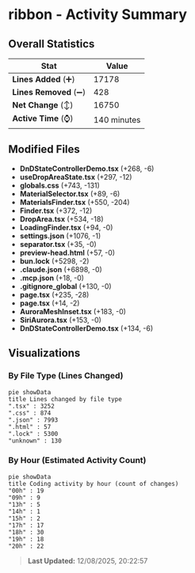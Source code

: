 # ribbon - Activity Summary 

## Overall Statistics

| Stat                   | Value                                                             |
| ---------------------- | ----------------------------------------------------------------- |
| **Lines Added** (➕)   | 17178                                          |
| **Lines Removed** (➖) | 428                                        |
| **Net Change** (↕)    | 16750                |
| **Active Time** (⌚)   | 140 minutes |


## Modified Files
- **DnDStateControllerDemo.tsx** (+268, -6)
- **useDropAreaState.tsx** (+297, -12)
- **globals.css** (+743, -131)
- **MaterialSelector.tsx** (+89, -6)
- **MaterialsFinder.tsx** (+550, -204)
- **Finder.tsx** (+372, -12)
- **DropArea.tsx** (+534, -18)
- **LoadingFinder.tsx** (+94, -0)
- **settings.json** (+1076, -1)
- **separator.tsx** (+35, -0)
- **preview-head.html** (+57, -0)
- **bun.lock** (+5298, -2)
- **.claude.json** (+6898, -0)
- **.mcp.json** (+18, -0)
- **.gitignore_global** (+130, -0)
- **page.tsx** (+235, -28)
- **page.tsx** (+14, -2)
- **AuroraMeshInset.tsx** (+183, -0)
- **SiriAurora.tsx** (+153, -0)
- **DnDStateControllerDemo.tsx** (+134, -6)

## Visualizations

### By File Type (Lines Changed)

```mermaid
pie showData
title Lines changed by file type
".tsx" : 3252
".css" : 874
".json" : 7993
".html" : 57
".lock" : 5300
"unknown" : 130
```

### By Hour (Estimated Activity Count)

```mermaid
pie showData
title Coding activity by hour (count of changes)
"00h" : 19
"09h" : 9
"13h" : 5
"14h" : 1
"15h" : 2
"17h" : 17
"18h" : 30
"19h" : 18
"20h" : 22
```


> **Last Updated:** 12/08/2025, 20:22:57